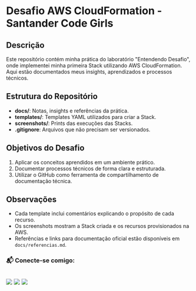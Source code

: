 # Desafio AWS CloudFormation - Santander Code Girls

## Descrição
Este repositório contém minha prática do laboratório "Entendendo Desafio", onde implementei minha primeira Stack utilizando AWS CloudFormation. Aqui estão documentados meus insights, aprendizados e processos técnicos.

## Estrutura do Repositório
- **docs/**: Notas, insights e referências da prática.
- **templates/**: Templates YAML utilizados para criar a Stack.
- **screenshots/**: Prints das execuções das Stacks.
- **.gitignore**: Arquivos que não precisam ser versionados.

## Objetivos do Desafio
1. Aplicar os conceitos aprendidos em um ambiente prático.
2. Documentar processos técnicos de forma clara e estruturada.
3. Utilizar o GitHub como ferramenta de compartilhamento de documentação técnica.

## Observações
- Cada template inclui comentários explicando o propósito de cada recurso.
- Os screenshots mostram a Stack criada e os recursos provisionados na AWS.
- Referências e links para documentação oficial estão disponíveis em `docs/referencias.md`.

### 📬 Conecte-se comigo:

<a href = "mailto:patriciaoliveirasavarezi@gmail.com"><img src="https://img.shields.io/badge/-Email-67cb57?style=for-the-badge&logo=gmail&logoColor=fff"></a>
<a href="https://www.linkedin.com/in/savarezi"><img src="https://img.shields.io/badge/-LinkedIn-67cb57?style=for-the-badge&logo=linkedin&logoColor=fff"></a>
<a href="https://discord.gg/nGV6mJyA"><img src="https://img.shields.io/badge/-Discord-67cb57?style=for-the-badge&logo=discord&logoColor=fff"></a>
---
